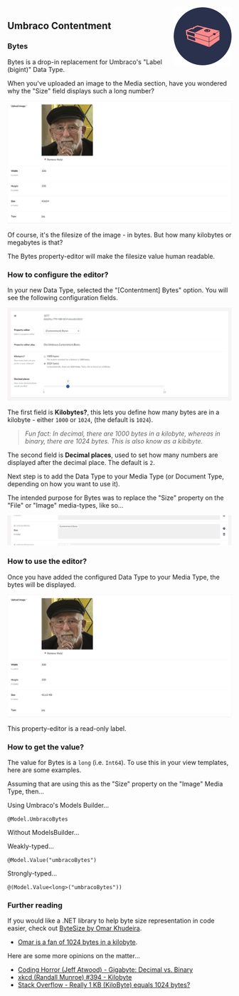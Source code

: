 <img src="../assets/img/logo.png" alt="Umbraco Contentment Logo" title="A shoebox of Umbraco happiness." height="130" align="right">

## Umbraco Contentment

### Bytes

Bytes is a drop-in replacement for Umbraco's "Label (bigint)" Data Type.

When you've uploaded an image to the Media section, have you wondered why the "Size" field displays such a long number?

![Label (bigint) property-editor - showing long (bigint) value, feat. Werner Buchholz](bytes--property-editor-00.png)

Of course, it's the filesize of the image - in bytes. But how many kilobytes or megabytes is that?

The Bytes property-editor will make the filesize value human readable.


### How to configure the editor?

In your new Data Type, selected the "[Contentment] Bytes" option. You will see the following configuration fields.

![Configuration Editor for Bytes](bytes--configuration-editor.png)

The first field is **Kilobytes?**, this lets you define how many bytes are in a kilobyte - either `1000` or `1024`, (the default is `1024`).

> _Fun fact: In decimal, there are 1000 bytes in a kilobyte, whereas in binary, there are 1024 bytes. This is also know as a kibibyte._

The second field is **Decimal places**, used to set how many numbers are displayed after the decimal place. The default is `2`.

Next step is to add the Data Type to your Media Type (or Document Type, depending on how you want to use it).

The intended purpose for Bytes was to replace the "Size" property on the "File" or "Image" media-types, like so...

![Media Type - Image - using Bytes for Size property](bytes--media-type-image.png)


### How to use the editor?

Once you have added the configured Data Type to your Media Type, the bytes will be displayed.

![Bytes property-editor - showing value formatted in bytes, feat. Werner Buchholz](bytes--property-editor-01.png)

This property-editor is a read-only label.


### How to get the value?

The value for Bytes is a `long` (i.e. `Int64`). To use this in your view templates, here are some examples.

Assuming that are using this as the "Size" property on the "Image" Media Type, then...

Using Umbraco's Models Builder...

```cshtml
@Model.UmbracoBytes
```

Without ModelsBuilder...

Weakly-typed...

```cshtml
@Model.Value("umbracoBytes")
```

Strongly-typed...

```cshtml
@(Model.Value<long>("umbracoBytes"))
```


### Further reading

If you would like a .NET library to help byte size representation in code easier, check out [ByteSize by Omar Khudeira](https://github.com/omar/ByteSize).
- [Omar is a fan of 1024 bytes in a kilobyte](https://omar.io/2017/01/16/when-technically-right-is-wrong-kilobytes.html).

Here are some more opinions on the matter...
- [Coding Horror (Jeff Atwood) - Gigabyte: Decimal vs. Binary](https://blog.codinghorror.com/gigabyte-decimal-vs-binary/)
- [xkcd (Randall Munroe) #394 - Kilobyte](https://xkcd.com/394/)
- [Stack Overflow - Really 1 KB (KiloByte) equals 1024 bytes?](https://stackoverflow.com/q/19819763/12787)
